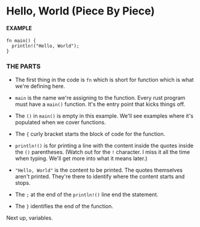 # Hello, World (Piece By Piece)

#### EXAMPLE

```rust,noplayground
fn main() {
  println!("Hello, World");
}
```

### THE PARTS

- The first thing in the code is `fn` which
  is short for function which is what we're defining here.

- `main` is the name we're assigning to the
  function. Every rust program must have a `main()`
  function. It's the entry point that kicks things off.

- The `()` in `main()` is empty in this example. We'll
  see examples where it's populated when we cover functions.

- The `{` curly bracket starts the block of code for the
  function.

- `println!()` is for printing a line with the content inside
  the quotes inside the `()` parentheses. (Watch out for the `!`
  character. I miss it all the time when typing. We'll get
  more into what it means later.)

- `"Hello, World"` is the content to be printed. The quotes
  themselves aren't printed. They're there to identify where
  the content starts and stops.

- The `;` at the end of the `println!()` line end the statement.

- The `}` identifies the end of the function.

Next up, variables.
